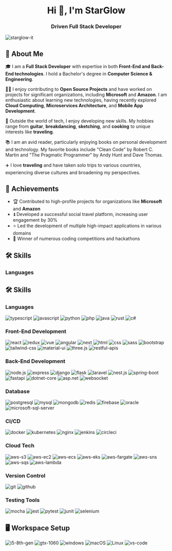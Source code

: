 <h1 align="center">Hi 👋, I'm StarGlow</h1>
<h3 align="center">Driven Full Stack Developer</h3>

<p align="left"> <img src="https://komarev.com/ghpvc/?username=starglow-it&label=Profile%20views&color=0e75b6&style=flat" alt="starglow-it" /> </p>

## 🚀 About Me

🎓 I am a **Full Stack Developer** with expertise in both **Front-End and Back-End technologies**.  I hold a Bachelor's degree in **Computer Science & Engineering**.

👨‍💻 I enjoy contributing to **Open Source Projects** and have worked on projects for significant organizations, including **Microsoft** and **Amazon**. I am enthusiastic about learning new technologies, having recently explored **Cloud Computing**, **Microservices Architecture**, and **Mobile App Development**.

🎸 Outside the world of tech, I enjoy developing new skills. My hobbies range from **guitar**, **breakdancing**, **sketching**, and **cooking** to unique interests like **traveling**.

📚 I am an avid reader, particularly enjoying books on personal development and technology. My favorite books include "Clean Code" by Robert C. Martin and "The Pragmatic Programmer" by Andy Hunt and Dave Thomas.

✈️ I love **traveling** and have taken solo trips to various countries, experiencing diverse cultures and broadening my perspectives.

## 🏅 Achievements

- 🏆 Contributed to high-profile projects for organizations like **Microsoft** and **Amazon**
- ⏫ Developed a successful social travel platform, increasing user engagement by 30%
- ⭐ Led the development of multiple high-impact applications in various domains
- 🥇 Winner of numerous coding competitions and hackathons

## 🛠️ Skills

### Languages

## 🛠️ Skills

### Languages

![typescript](https://img.shields.io/badge/TypeScript-3178C6?style=for-the-badge&logo=typescript&logoColor=white)
![javascript](https://img.shields.io/badge/JavaScript-323330?style=for-the-badge&logo=javascript&logoColor=F7DF1E)
![python](https://img.shields.io/badge/Python-3776AB?style=for-the-badge&logo=python&logoColor=white)
![php](https://img.shields.io/badge/PHP-777BB4?style=for-the-badge&logo=php&logoColor=white)
![java](https://img.shields.io/badge/Java-007396?style=for-the-badge&logo=java&logoColor=white)
![rust](https://img.shields.io/badge/Rust-000000?style=for-the-badge&logo=rust&logoColor=white)
![c#](https://img.shields.io/badge/C%23-239120?style=for-the-badge&logo=c-sharp&logoColor=white)

### Front-End Development

![react](https://img.shields.io/badge/React-20232A?style=for-the-badge&logo=react&logoColor=61DAFB)
![redux](https://img.shields.io/badge/Redux-593D88?style=for-the-badge&logo=redux&logoColor=white)
![vue](https://img.shields.io/badge/Vue.js-35495E?style=for-the-badge&logo=vue.js&logoColor=4FC08D)
![angular](https://img.shields.io/badge/Angular-DD0031?style=for-the-badge&logo=angular&logoColor=white)
![next](https://img.shields.io/badge/Next.js-000000?style=for-the-badge&logo=nextdotjs&logoColor=white)
![html](https://img.shields.io/badge/HTML5-E34F26?style=for-the-badge&logo=html5&logoColor=white)
![css](https://img.shields.io/badge/CSS3-1572B6?style=for-the-badge&logo=css3&logoColor=white)
![sass](https://img.shields.io/badge/SASS-CC6699?style=for-the-badge&logo=sass&logoColor=white)
![bootstrap](https://img.shields.io/badge/Bootstrap-563D7C?style=for-the-badge&logo=bootstrap&logoColor=white)
![tailwind-css](https://img.shields.io/badge/tailwind_css-06B6D4?style=for-the-badge&logo=tailwind-css&logoColor=white)
![material-ui](https://img.shields.io/badge/Material_UI-0081CB?style=for-the-badge&logo=mui&logoColor=white)
![three.js](https://img.shields.io/badge/Three.js-000000?style=for-the-badge&logo=three.js&logoColor=white)
![restful-apis](https://img.shields.io/badge/RESTful_APIs-000000?style=for-the-badge&logo=rest&logoColor=white)

### Back-End Development

![node.js](https://img.shields.io/badge/Node.js-339933?style=for-the-badge&logo=nodedotjs&logoColor=white)
![express](https://img.shields.io/badge/Express-000000?style=for-the-badge&logo=express&logoColor=white)
![django](https://img.shields.io/badge/Django-092E20?style=for-the-badge&logo=django&logoColor=white)
![flask](https://img.shields.io/badge/Flask-000000?style=for-the-badge&logo=flask&logoColor=white)
![laravel](https://img.shields.io/badge/Laravel-FF2D20?style=for-the-badge&logo=laravel&logoColor=white)
![nest.js](https://img.shields.io/badge/Nest.js-E0234E?style=for-the-badge&logo=nestjs&logoColor=white)
![spring-boot](https://img.shields.io/badge/Spring_Boot-6DB33F?style=for-the-badge&logo=spring-boot&logoColor=white)
![fastapi](https://img.shields.io/badge/FastAPI-009688?style=for-the-badge&logo=fastapi&logoColor=white)
![dotnet-core](https://img.shields.io/badge/.NET_Core-512BD4?style=for-the-badge&logo=dotnet&logoColor=white)
![asp.net](https://img.shields.io/badge/ASP.NET-512BD4?style=for-the-badge&logo=dotnet&logoColor=white)
![websocket](https://img.shields.io/badge/WebSocket-000000?style=for-the-badge&logo=websocket&logoColor=white)

### Database

![postgresql](https://img.shields.io/badge/PostgreSQL-316192?style=for-the-badge&logo=postgresql&logoColor=white)
![mysql](https://img.shields.io/badge/MySQL-4479A1?style=for-the-badge&logo=mysql&logoColor=white)
![mongodb](https://img.shields.io/badge/MongoDB-47A248?style=for-the-badge&logo=mongodb&logoColor=white)
![redis](https://img.shields.io/badge/Redis-DC382D?style=for-the-badge&logo=redis&logoColor=white)
![firebase](https://img.shields.io/badge/Firebase-ffaa00?style=for-the-badge&logo=Firebase&logoColor=white)
![oracle](https://img.shields.io/badge/Oracle-F80000?style=for-the-badge&logo=oracle&logoColor=white)
![microsoft-sql-server](https://img.shields.io/badge/Microsoft_SQL_Server-CC2927?style=for-the-badge&logo=microsoft-sql-server&logoColor=white)

### CI/CD

![docker](https://img.shields.io/badge/Docker-2496ED?style=for-the-badge&logo=docker&logoColor=white)
![kubernetes](https://img.shields.io/badge/Kubernetes-326CE5?style=for-the-badge&logo=kubernetes&logoColor=white)
![nginx](https://img.shields.io/badge/Nginx-009639?style=for-the-badge&logo=nginx&logoColor=white)
![jenkins](https://img.shields.io/badge/Jenkins-D24939?style=for-the-badge&logo=jenkins&logoColor=white)
![circleci](https://img.shields.io/badge/CircleCI-343434?style=for-the-badge&logo=circleci&logoColor=white)

### Cloud Tech

![aws-s3](https://img.shields.io/badge/AWS_S3-569A31?style=for-the-badge&logo=amazon-aws&logoColor=white)
![aws-ec2](https://img.shields.io/badge/AWS_EC2-FF9900?style=for-the-badge&logo=amazon-ec2&logoColor=white)
![aws-ecs](https://img.shields.io/badge/AWS_ECS-FF9900?style=for-the-badge&logo=amazon-ecs&logoColor=white)
![aws-eks](https://img.shields.io/badge/AWS_EKS-FF9900?style=for-the-badge&logo=amazon-eks&logoColor=white)
![aws-fargate](https://img.shields.io/badge/AWS_Fargate-FF9900?style=for-the-badge&logo=amazon-aws&logoColor=white)
![aws-sns](https://img.shields.io/badge/AWS_SNS-FF9900?style=for-the-badge&logo=amazon-sns&logoColor=white)
![aws-sqs](https://img.shields.io/badge/AWS_SQS-FF9900?style=for-the-badge&logo=amazon-sqs&logoColor=white)
![aws-lambda](https://img.shields.io/badge/AWS_Lambda-FF9900?style=for-the-badge&logo=aws-lambda&logoColor=white)

### Version Control

![git](https://img.shields.io/badge/Git-F05032?style=for-the-badge&logo=git&logoColor=white)
![github](https://img.shields.io/badge/GitHub-181717?style=for-the-badge&logo=github&logoColor=white)

### Testing Tools

![mocha](https://img.shields.io/badge/Mocha-8D6748?style=for-the-badge&logo=mocha&logoColor=white)
![jest](https://img.shields.io/badge/Jest-C21325?style=for-the-badge&logo=jest&logoColor=white)
![pytest](https://img.shields.io/badge/Pytest-3776AB?style=for-the-badge&logo=python&logoColor=white)
![junit](https://img.shields.io/badge/JUnit-25A162?style=for-the-badge&logo=junit5&logoColor=white)
![selenium](https://img.shields.io/badge/Selenium-43B02A?style=for-the-badge&logo=selenium&logoColor=white)

## 🖥️ Workspace Setup

![i5-8th-gen](https://img.shields.io/badge/Intel-Core_i5_8th-0071C5?style=for-the-badge&logo=intel&logoColor=white)
![gtx-1060](https://img.shields.io/badge/NVIDIA-GTX_1060-76B900?style=for-the-badge&logo=nvidia&logoColor=white)
![windows](https://img.shields.io/badge/Windows_10-0078D6?style=for-the-badge&logo=windows&logoColor=white)
![macOS](https://img.shields.io/badge/macOS-000000?style=for-the-badge&logo=apple&logoColor=white)
![Linux](https://img.shields.io/badge/Linux-FCC624?style=for-the-badge&logo=linux&logoColor=black)
![vs-code](https://img.shields.io/badge/VS_Code-007ACC?style=for-the-badge&logo=Visual-Studio-Code&logoColor=white)
